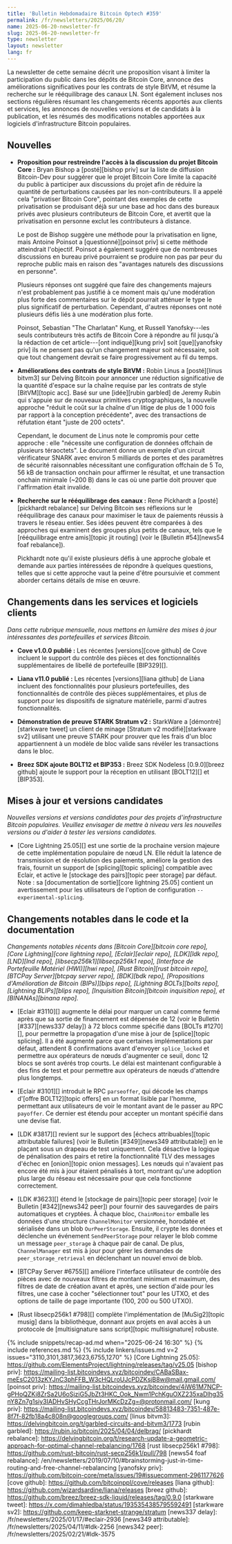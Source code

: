 ```yaml
---
title: 'Bulletin Hebdomadaire Bitcoin Optech #359'
permalink: /fr/newsletters/2025/06/20/
name: 2025-06-20-newsletter-fr
slug: 2025-06-20-newsletter-fr
type: newsletter
layout: newsletter
lang: fr
---
```

La newsletter de cette semaine décrit une proposition visant à limiter la participation du public
dans les dépôts de Bitcoin Core, annonce des améliorations significatives pour les contrats de style
BitVM, et résume la recherche sur le rééquilibrage des canaux LN. Sont également incluses nos
sections régulières résumant les changements récents apportés aux clients et services, les
annonces de nouvelles versions et de candidats à la publication, et les résumés des modifications
notables apportées aux logiciels d'infrastructure Bitcoin populaires.

## Nouvelles

- **Proposition pour restreindre l'accès à la discussion du projet Bitcoin Core :**
  Bryan Bishop a [posté][bishop priv] sur la liste de diffusion Bitcoin-Dev pour
  suggérer que le projet Bitcoin Core limite la capacité du public à
  participer aux discussions du projet afin de réduire la quantité
  de perturbations causées par les non-contributeurs. Il a appelé cela
  "privatiser Bitcoin Core",
  pointant des exemples de cette privatisation se produisant déjà sur une base ad
  hoc dans des bureaux privés avec plusieurs contributeurs de Bitcoin Core,
  et avertit que la privatisation en personne exclut les contributeurs à distance.

  Le post de Bishop suggère une méthode pour la privatisation en ligne, mais
  Antoine Poinsot a [questionné][poinsot priv] si cette méthode
  atteindrait l'objectif. Poinsot a également suggéré que de nombreuses discussions en bureau privé
  pourraient se produire non pas par peur du reproche public mais
  en raison des "avantages naturels des discussions en personne".

  Plusieurs réponses ont suggéré que faire des changements majeurs n'est
  probablement pas justifié à ce moment mais qu'une modération plus forte des
  commentaires sur le dépôt pourrait atténuer le type le plus
  significatif de perturbation. Cependant, d'autres réponses ont noté plusieurs
  défis liés à une modération plus forte.

  Poinsot, Sebastian "The Charlatan" Kung, et Russell Yanofsky---les seuls contributeurs très
  actifs de Bitcoin Core à répondre au fil jusqu'à la rédaction de cet article---[ont indiqué][kung
  priv] soit [que][yanofsky priv] ils ne pensent pas qu'un changement majeur soit nécessaire, soit que
  tout changement devrait se faire progressivement au fil du temps.

- **Améliorations des contrats de style BitVM :** Robin Linus a [posté][linus
  bitvm3] sur Delving Bitcoin pour annoncer une réduction significative de la
  quantité d'espace sur la chaîne requise par les contrats de style [BitVM][topic acc].
  Basé sur une [idée][rubin garbled] de Jeremy Rubin qui
  s'appuie sur de nouveaux primitives cryptographiques, la nouvelle approche "réduit le
  coût sur la chaîne d'un litige de plus de 1 000 fois par rapport à la conception précédente", avec
  des transactions de réfutation étant "juste de 200 octets".

  Cependant, le document de Linus note le compromis pour cette approche : elle
  "nécessite une configuration de données offchain de plusieurs téraoctets". Le document donne un
  exemple d'un circuit vérificateur SNARK avec environ 5 milliards de portes et
  des paramètres de sécurité raisonnables nécessitant une configuration offchain de 5 To, 56 kB
  de transaction onchain pour affirmer le résultat, et une transaction onchain minimale
  (~200 B) dans le cas où une partie doit prouver que l'affirmation était invalide.

- **Recherche sur le rééquilibrage des canaux :** Rene Pickhardt a [posté][pickhardt
  rebalance] sur Delving Bitcoin ses réflexions sur le rééquilibrage des canaux
  pour maximiser le taux de paiements réussis à travers
  le réseau entier. Ses idées peuvent être comparées à des approches qui examinent des groupes plus
  petits de canaux, tels que le [rééquilibrage entre amis][topic jit routing] (voir le [Bulletin
  #54][news54 foaf rebalance]).

  Pickhardt note qu'il existe plusieurs défis à une approche globale et demande aux parties
  intéressées de répondre à quelques questions, telles que si cette approche vaut la peine d'être
  poursuivie et comment aborder certains détails de mise en œuvre.

## Changements dans les services et logiciels clients

*Dans cette rubrique mensuelle, nous mettons en lumière des mises à jour intéressantes des
portefeuilles et services Bitcoin.*

- **Cove v1.0.0 publié :**
  Les récentes [versions][cove github] de Cove incluent le support du contrôle des pièces et des
  fonctionnalités supplémentaires de libellé de portefeuille [BIP329][].

- **Liana v11.0 publié :**
  Les récentes [versions][liana github] de Liana incluent des fonctionnalités pour plusieurs
  portefeuilles, des fonctionnalités de contrôle des pièces supplémentaires, et plus de support pour
  les dispositifs de signature matérielle, parmi d'autres fonctionnalités.

- **Démonstration de preuve STARK Stratum v2 :**
  StarkWare a [démontré][starkware tweet] un client de minage [Stratum v2 modifié][starkware sv2]
  utilisant une preuve STARK pour prouver que les frais d'un bloc appartiennent à un modèle de bloc
  valide sans révéler les transactions dans le bloc.

- **Breez SDK ajoute BOLT12 et BIP353 :**
  Breez SDK Nodeless [0.9.0][breez github] ajoute le support pour la réception en utilisant [BOLT12][]
  et [BIP353].

## Mises à jour et versions candidates

_Nouvelles versions et versions candidates pour des projets d'infrastructure Bitcoin populaires.
Veuillez envisager de mettre à niveau vers les nouvelles versions ou d'aider à tester les versions candidates._

- [Core Lightning 25.05][] est une sortie de la prochaine version majeure de cette implémentation
  populaire de nœud LN. Elle réduit la latence de transmission et de résolution des paiements,
  améliore la gestion des frais, fournit un support de [splicing][topic splicing] compatible avec
  Eclair, et active le [stockage des pairs][topic peer storage] par défaut. Note : sa [documentation
  de sortie][core lightning 25.05] contient un avertissement pour les utilisateurs de l'option de
  configuration `--experimental-splicing`.

## Changements notables dans le code et la documentation

_Changements notables récents dans [Bitcoin Core][bitcoin core repo], [Core Lightning][core
lightning repo], [Eclair][eclair repo], [LDK][ldk repo], [LND][lnd repo],
[libsecp256k1][libsecp256k1 repo], [Interface de Portefeuille Matériel (HWI)][hwi repo], [Rust
Bitcoin][rust bitcoin repo], [BTCPay Server][btcpay server repo], [BDK][bdk repo], [Propositions
d'Amélioration de Bitcoin (BIPs)][bips repo], [Lightning BOLTs][bolts repo], [Lightning BLIPs][blips
repo], [Inquisition Bitcoin][bitcoin inquisition repo], et [BINANAs][binana repo]._

- [Eclair #3110][] augmente le délai pour marquer un canal comme fermé après que sa sortie de
  financement est dépensée de 12 (voir le Bulletin [#337][news337 delay]) à 72 blocs comme spécifié
  dans [BOLTs #1270][], pour permettre la propagation d'une mise à jour de [splice][topic splicing].
  Il a été augmenté parce que certaines implémentations par défaut, attendent 8 confirmations
  avant d'envoyer `splice_locked` et permettre aux opérateurs de
  nœuds d'augmenter ce seuil, donc 12 blocs se sont avérés trop courts. Le délai est maintenant
  configurable à des fins de test et pour permettre aux opérateurs de nœuds d'attendre plus longtemps.

- [Eclair #3101][] introduit le RPC `parseoffer`, qui décode les champs d'[offre BOLT12][topic
  offers] en un format lisible par l'homme, permettant aux utilisateurs de voir le montant avant de le
  passer au RPC `payoffer`. Ce dernier est étendu pour accepter un montant spécifié dans une devise
  fiat.

- [LDK #3817][] revient sur le support des [échecs attribuables][topic attributable failures] (voir
  le Bulletin [#349][news349 attributable]) en le plaçant sous un drapeau de test uniquement. Cela
  désactive la logique de pénalisation des pairs et retire la fonctionnalité TLV des messages d'échec
  en [onion][topic onion messages]. Les nœuds qui n'avaient pas encore été mis à jour étaient pénalisés à
  tort, montrant qu'une adoption plus large du réseau est nécessaire pour que cela fonctionne correctement.

- [LDK #3623][] étend le [stockage de pairs][topic peer storage] (voir le Bulletin [#342][news342
  peer]) pour fournir des sauvegardes de pairs automatiques et cryptées. À chaque bloc, `ChainMonitor`
  emballe les données d'une structure `ChannelMonitor` versionnée, horodatée et sérialisée dans un
  blob `OurPeerStorage`. Ensuite, il crypte les données et déclenche un événement `SendPeerStorage`
  pour relayer le blob comme un message `peer_storage` à chaque pair de canal. De plus,
  `ChannelManager` est mis à jour pour gérer les demandes de `peer_storage_retrieval` en déclenchant
  un nouvel envoi de blob.

- [BTCPay Server #6755][] améliore l'interface utilisateur de contrôle des pièces avec de nouveaux
  filtres de montant minimum et maximum, des filtres de date de création avant et après, une section
  d'aide pour les filtres, une case à cocher "sélectionner tout" pour les UTXO, et des options de
  taille de page importante (100, 200 ou 500 UTXO).

- [Rust libsecp256k1 #798][] complète l'implémentation de [MuSig2][topic musig] dans la
  bibliothèque, donnant aux projets en aval accès à un protocole de [multisignature sans script][topic
  multisignature] robuste.

{% include snippets/recap-ad.md when="2025-06-24 16:30" %}
{% include references.md %}
{% include linkers/issues.md v=2 issues="3110,3101,3817,3623,6755,1270" %}
[Core Lightning 25.05]: https://github.com/ElementsProject/lightning/releases/tag/v25.05
[bishop priv]: https://mailing-list.bitcoindevs.xyz/bitcoindev/CABaSBax-meEsC2013zKYJnC3phFFB_W3cHQLroUJcPDZKsjB8w@mail.gmail.com/
[poinsot priv]: https://mailing-list.bitcoindevs.xyz/bitcoindev/4iW61M7NCP-gPHoQZKi8ZrSa2U6oSjziG5JbZt3HKC_Ook_Nwm1PchKguOXZ235xaDlhg35nY8Zn7g1siy3IADHvSHyCcgTHrJorMKcDzZg=@protonmail.com/
[kung priv]: https://mailing-list.bitcoindevs.xyz/bitcoindev/58813483-7351-487e-8f7f-82fb18a4c808n@googlegroups.com/
[linus bitvm3]: https://delvingbitcoin.org/t/garbled-circuits-and-bitvm3/1773
[rubin garbled]: https://rubin.io/bitcoin/2025/04/04/delbrag/
[pickhardt rebalance]: https://delvingbitcoin.org/t/research-update-a-geometric-approach-for-optimal-channel-rebalancing/1768
[rust libsecp256k1 #798]: https://github.com/rust-bitcoin/rust-secp256k1/pull/798
[news54 foaf rebalance]: /en/newsletters/2019/07/10/#brainstorming-just-in-time-routing-and-free-channel-rebalancing
[yanofsky priv]: https://github.com/bitcoin-core/meta/issues/19#issuecomment-2961177626
[cove github]: https://github.com/bitcoinppl/cove/releases
[liana github]: https://github.com/wizardsardine/liana/releases
[breez github]: https://github.com/breez/breez-sdk-liquid/releases/tag/0.9.0
[starkware tweet]: https://x.com/dimahledba/status/1935354385795592491
[starkware sv2]: https://github.com/keep-starknet-strange/stratum
[news337 delay]: /fr/newsletters/2025/01/17/#eclair-2936
[news349 attributable]: /fr/newsletters/2025/04/11/#ldk-2256
[news342 peer]: /fr/newsletters/2025/02/21/#ldk-3575